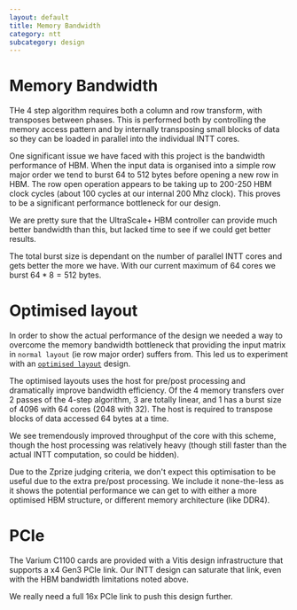 ```yaml
---
layout: default
title: Memory Bandwidth
category: ntt
subcategory: design
---
```


# Memory Bandwidth

THe 4 step algorithm requires both a column and row transform, with transposes between phases.
This is performed both by controlling the memory access pattern and by internally transposing
small blocks of data so they can be loaded in parallel into the individual INTT cores.

One significant issue we have faced with this project is the bandwidth performance of HBM. When
the input data is organised into a simple row major order we tend to burst 64 to 512 bytes before
opening a new row in HBM. The row open operation appears to be taking up to 200-250 HBM
clock cycles (about 100 cycles at our internal 200 Mhz clock).  This proves to be a significant
performance bottleneck for our design.

We are pretty sure that the UltraScale+ HBM controller can provide much better bandwidth than this,
but lacked time to see if we could get better results.

The total burst size is dependant on the number of parallel INTT cores and gets better the more
we have.  With our current maximum of 64 cores we burst $64*8=512$ bytes.

# Optimised layout

In order to show the actual performance of the design we needed a way to overcome the memory
bandwidth bottleneck that providing the input matrix in `normal layout` (ie row major order) suffers from.
This led us to experiment with an
[`optimised layout`](https://github.com/fyquah/hardcaml_zprize/blob/master/zprize/ntt/host/ntt_preprocessing.cpp)
design.

The optimised layouts uses the host for pre/post processing and dramatically improve bandwidth
efficiency.  Of the 4 memory transfers over 2 passes of the 4-step algorithm, 3 are totally linear,
and 1 has a burst size of 4096 with 64 cores (2048 with 32).  The host is required to transpose blocks of
data accessed 64 bytes at a time.

We see tremendously improved throughput of the core with this scheme, though the host processing
was relatively heavy (though still faster than the actual INTT computation, so could be hidden).

Due to the Zprize judging criteria, we don't expect this optimisation to be useful due to the
extra pre/post processing.  We include it none-the-less as it shows the potential performance
we can get to with either a more optimised HBM structure, or different memory architecture
(like DDR4).

# PCIe

The Varium C1100 cards are provided with a Vitis design infrastructure that supports a x4 Gen3 PCIe link.
Our INTT design can saturate that link, even with the HBM bandwidth limitations noted above.

We really need a full 16x PCIe link to push this design further.
